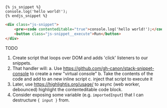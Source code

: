 ```liquid
{% js_snippet %}
console.log('hello world!');
{% endjs_snippet %}
```

```html
<div class="js-snippet">
	<pre><code contenteditable="true">console.log('hello world!');</code></pre>
	<button class="js-snippet__execute">Run</button>
</div>
```

TODO

1. Create script that loops over DOM and adds 'click' listeners to our snippets.
2. That handler will:
   a. Use https://github.com/gh-canon/stack-snippet-console to create a new "virtual console"
   b. Take the contents of the code and add to an new inline script
   c. inject that script to execute it
3. Later, use https://highlightjs.org/usage/ to async (web worker, debounced) highlight the contenteditable code block.
4. Consider exposing some variable (e.g. `importedInput`) that I can destructure `{ input }` from.
